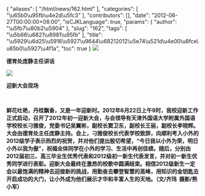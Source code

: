 {
    "aliases": [
        "/html/news/162.html"
    ],
    "categories": [
        "\u65b0\u95fb\u4e2d\u5fc3"
    ],
    "contributors": [],
    "date": "2012-06-27T00:00:00+08:00",
    "isCJKLanguage": true,
    "params": {
        "author": "\u5fb7\u80b2\u5904"
    },
    "slug": "162",
    "tags": [
        "\u5b66\u6821\u8981\u95fb"
    ],
    "title": "\u5929\u6d25\u5916\u5927\u9644\u68212012\u5e74\u521d\u4e00\u8fce\u65b0\u5927\u4f1a",
    "toc": true
}
**![](https://cdn.tfls.online/mirror/full/290ae0822b56be0cd61ce3093bb6c47b0a99cb66.jpg)**

**德育处庞静主任讲话**

**![](https://cdn.tfls.online/mirror/full/f7d8dc500c56612aea7565a417bcbe7f58f32025.jpg)**

**迎新大会现场**

 

**鲜花吐艳，丹桂飘香，又是一年迎新时。2012年6月22日上午9时，我校迎新工作正式启动，召开了2012年初一迎新大会，与会领导有天津外国语大学附属外国语学校校长刁雅俊，党委书记吴翼彬，副校长窦卫东，副校长王丽，副校长李晓辉。大会由德育处主任庞静主持。会上，刁雅俊校长代表学校致辞，向顺利考入小外的2012级学子表示热烈的祝贺，并对他们提出殷切希望，“今日我以小外为荣，明日小外以我为傲”，祝福全体同学在小外的学习、生活中再创佳绩。随后，分别由2012届初三、高三毕业生优秀代表和2012级初一新生代表发言，并对初一新生优秀同学进行表彰。迎新大会最终在激昂的校歌中圆满结束。相信2012级新生一定会以最饱满的精神去迎接新的挑战，用勤奋去攀登智慧的高峰，用知识的金钥匙去开启成功的大门，让小外成为他们展示才华和丰富人生的天地。（文/齐玮  摄影/熊小军）**

